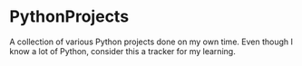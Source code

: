 # PythonProjects
A collection of various Python projects done on my own time. 
Even though I know a lot of Python, consider this a tracker for my learning.
